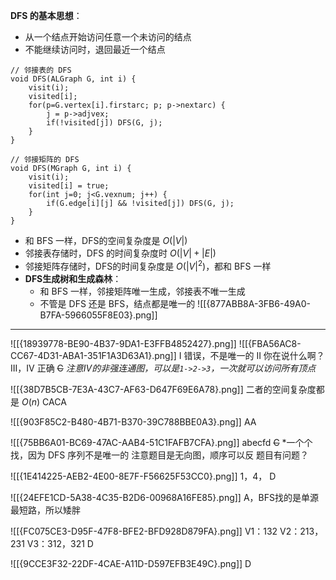 **DFS 的基本思想**：
- 从一个结点开始访问任意一个未访问的结点
- 不能继续访问时，退回最近一个结点
```
// 邻接表的 DFS
void DFS(ALGraph G, int i) {
	visit(i);
	visited[i];
	for(p=G.vertex[i].firstarc; p; p->nextarc) {
		j = p->adjvex;
		if(!visited[j]) DFS(G, j);
	}
}

// 邻接矩阵的 DFS
void DFS(MGraph G, int i) {
	visit(i);
	visited[i] = true;
	for(int j=0; j<G.vexnum; j++) {
		if(G.edge[i][j] && !visited[j]) DFS(G, j);
	}
}
```

- 和 BFS 一样，DFS的空间复杂度是 $O(|V|)$
- 邻接表存储时，DFS 的时间复杂度时 $O(|V| + |E|)$
- 邻接矩阵存储时，DFS的时间复杂度是 $O(|V|^2)$，都和 BFS 一样
- **DFS生成树和生成森林**：
	- 和 BFS 一样，邻接矩阵唯一生成，邻接表不唯一生成
	- 不管是 DFS 还是 BFS，结点都是唯一的
![[{877ABB8A-3FB6-49A0-B7FA-5966055F8E03}.png]]

--------
![[{18939778-BE90-4B37-9DA1-E3FFB4852427}.png]]
![[{FBA56AC8-CC67-4D31-ABA1-351F1A3D63A1}.png]]
I 错误，不是唯一的
II 你在说什么啊？
III，IV 正确
~~C~~
*注意IV的非强连通图，可以是`1->2->3`，一次就可以访问所有顶点*

![[{38D7B5CB-7E3A-43C7-AF63-D647F69E6A78}.png]]
二者的空间复杂度都是 $O(n)$
CACA

![[{903F85C2-B480-4B71-B370-39C788BBE0A3}.png]]
AA

![[{75BB6A01-BC69-47AC-AAB4-51C1FAFB7CFA}.png]]
abecfd
~~C~~
*一个个找，因为 DFS 序列不是唯一的
注意题目是无向图，顺序可以反
题目有问题？

![[{1E414225-AEB2-4E00-8E7F-F56625F53CC0}.png]]
1，4，
D

![[{24EFE1CD-5A38-4C35-B2D6-00968A16FE85}.png]]
A，BFS找的是单源最短路，所以矮胖

![[{FC075CE3-D95F-47F8-BFE2-BFD928D879FA}.png]]
V1：132
V2：213，231
V3：312，321
D

![[{9CCE3F32-22DF-4CAE-A11D-D597EFB3E49C}.png]]
D